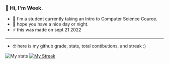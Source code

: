 ### :wave: Hi, I'm Week.

- :school_satchel: I'm a student currently taking an Intro to Computer Science Cource. 
- :purple_heart: hope you have a nice day or night.
- :zap: this was made on sept 21 2022
---------------------
- :nerd_face: here is my github grade, stats, total contibutions, and streak :)

![My stats](https://githubreadmestats.vercel.app/api?username=week2&hide=issues&count_private=true&show_icons=true&theme=tokyonight)
[![My Streak](http://github-readme-streak-stats.herokuapp.com?user=Week2&theme=tokyonight)](https://git.io/streak-stats)
